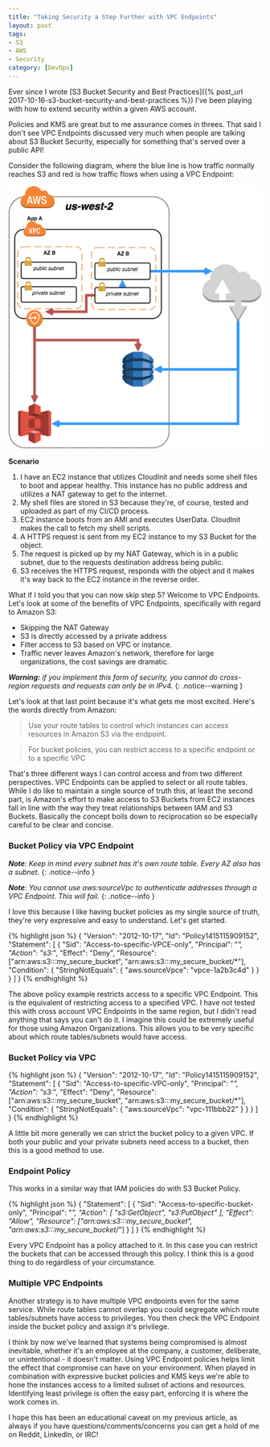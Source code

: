 ```yaml
---
title: "Taking Security a Step Further with VPC Endpoints"
layout: post
tags:
- S3
- AWS
- Security
category: [DevOps]
---
```


Ever since I wrote [S3 Bucket Security and Best Practices]({% post_url 2017-10-16-s3-bucket-security-and-best-practices %}) I've been playing with how to extend security within a given AWS account.

Policies and KMS are great but to me assurance comes in threes. That said I don't see VPC Endpoints discussed very much when people are talking about S3 Bucket Security, especially for something that's served over a public API!

<!--more-->

Consider the following diagram, where the blue line is how traffic normally reaches S3 and red is how traffic flows when using a VPC Endpoint:

![VPC Endpoint Diagram][VPC Endpoint Diagram]

**Scenario**

1. I have an EC2 instance that utilizes CloudInit and needs some shell files to boot and appear healthy. This instance has no public address and utilizes a NAT gateway to get to the internet.
2. My shell files are stored in S3 because they're, of course, tested and uploaded as part of my CI/CD process.
3. EC2 instance boots from an AMI and executes UserData. CloudInit makes the call to fetch my shell scripts.
4. A HTTPS request is sent from my EC2 instance to my S3 Bucket for the object.
5. The request is picked up by my NAT Gateway, which is in a public subnet, due to the requests destination address being public.
6. S3 receives the HTTPS request, responds with the object and it makes it's way back to the EC2 instance in the reverse order.

What if I told you that you can now skip step 5? Welcome to VPC Endpoints. Let's look at some of the benefits of VPC Endpoints, specifically with regard to Amazon S3:

* Skipping the NAT Gateway
* S3 is directly accessed by a private address
* Filter access to S3 based on VPC or instance.
* Traffic never leaves Amazon's network, therefore for large organizations, the cost savings are dramatic.

_**Warning:** if you implement this form of security, you cannot do cross-region requests and requests can only be in IPv4._
{: .notice--warning }

Let's look at that last point because it's what gets me most excited. Here's the words directly from Amazon:

> Use your route tables to control which instances can access resources in Amazon S3 via the endpoint.

> For bucket policies, you can restrict access to a specific endpoint or to a specific VPC

That's three different ways I can control access and from two different perspectives. VPC Endpoints can be applied to select or all route tables. While I do like to maintain a single source of truth this, at least the second part, is Amazon's effort to make access to S3 Buckets from EC2 instances fall in line with the way they treat relationships between IAM and S3 Buckets. Basically the concept boils down to reciprocation so be especially careful to be clear and concise.

### Bucket Policy via VPC Endpoint

_**Note**: Keep in mind every subnet has it's own route table. Every AZ also has a subnet._
{: .notice--info }

_**Note**: You cannot use aws:sourceVpc to authenticate addresses through a VPC Endpoint. This will fail._
{: .notice--info }

I love this because I like having bucket policies as my single source of truth, they're very expressive and easy to understand. Let's get started.

{% highlight json %}
{
  "Version": "2012-10-17",
  "Id": "Policy1415115909152",
  "Statement": [
    {
      "Sid": "Access-to-specific-VPCE-only",
      "Principal": "*",
      "Action": "s3:*",
      "Effect": "Deny",
      "Resource": ["arn:aws:s3:::my_secure_bucket",
                   "arn:aws:s3:::my_secure_bucket/*"],
      "Condition": {
        "StringNotEquals": {
          "aws:sourceVpce": "vpce-1a2b3c4d"
        }
      }
    }
  ]
}
{% endhighlight %}

The above policy example restricts access to a specific VPC Endpoint. This is the equivalent of restricting access to a specified VPC. I have not tested this with cross account VPC Endpoints in the same region, but I didn't read anything that says you can't do it. I imagine this could be extremely useful for those using Amazon Organizations. This allows you to be very specific about which route tables/subnets would have access.

### Bucket Policy via VPC

{% highlight json %}
{
  "Version": "2012-10-17",
  "Id": "Policy1415115909152",
  "Statement": [
    {
      "Sid": "Access-to-specific-VPC-only",
      "Principal": "*",
      "Action": "s3:*",
      "Effect": "Deny",
      "Resource": ["arn:aws:s3:::my_secure_bucket",
                   "arn:aws:s3:::my_secure_bucket/*"],
      "Condition": {
        "StringNotEquals": {
          "aws:sourceVpc": "vpc-111bbb22"
        }
      }
    }
  ]
}
{% endhighlight %}

A little bit more generally we can strict the bucket policy to a given VPC. If both your public and your private subnets need access to a bucket, then this is a good method to use.

### Endpoint Policy

This works in a similar way that IAM policies do with S3 Bucket Policy.

{% highlight json %}
{
  "Statement": [
    {
      "Sid": "Access-to-specific-bucket-only",
      "Principal": "*",
      "Action": [
        "s3:GetObject",
        "s3:PutObject"
      ],
      "Effect": "Allow",
      "Resource": ["arn:aws:s3:::my_secure_bucket",
                   "arn:aws:s3:::my_secure_bucket/*"]
    }
  ]
}
{% endhighlight %}

Every VPC Endpoint has a policy attached to it. In this case you can restrict the buckets that can be accessed through this policy. I think this is a good thing to do regardless of your circumstance.

### Multiple VPC Endpoints

Another strategy is to have multiple VPC endpoints even for the same service. While route tables cannot overlap you could segregate which route tables/subnets have access to privileges. You then check the VPC Endpoint inside the bucket policy and assign it's privilege.

I think by now we've learned that systems being compromised is almost inevitable, whether it's an employee at the company, a customer, deliberate, or unintentional - it doesn't matter. Using VPC Endpoint policies helps limit the effect that compromise can have on your environment. When played in combination with expressive bucket policies and KMS keys we're able to hone the instances access to a limited subset of actions and resources. Identifying least privilege is often the easy part, enforcing it is where the work comes in.

I hope this has been an educational caveat on my previous article, as always if you have questions/comments/concerns you can get a hold of me on Reddit, LinkedIn, or IRC!

[VPC Endpoint Diagram]: /img/posts/2017-10-29-taking-security-a-step-further-with-vpc-endpoints/VPC%20Endpoint%20Diagram.png
